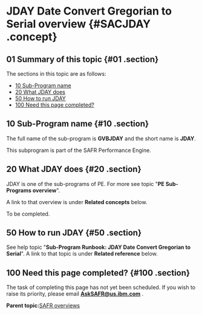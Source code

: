 # JDAY Date Convert Gregorian to Serial overview {#SACJDAY .concept}

## 01 Summary of this topic {#01 .section}

The sections in this topic are as follows:

-   [10 Sub-Program name](SACJDAY.md#10)
-   [20 What JDAY does](SACJDAY.md#20)
-   [50 How to run JDAY](SACJDAY.md#50)
-   [100 Need this page completed?](SACJDAY.md#100)

## 10 Sub-Program name {#10 .section}

The full name of the sub-program is **GVBJDAY** and the short name is **JDAY**.

This subprogram is part of the SAFR Performance Engine.

## 20 What JDAY does {#20 .section}

JDAY is one of the sub-programs of PE. For more see topic "**PE Sub-Programs overview**".

A link to that overview is under **Related concepts** below.

To be completed.

## 50 How to run JDAY {#50 .section}

See help topic "**Sub-Program Runbook: JDAY Date Convert Gregorian to Serial**". A link to that topic is under **Related reference** below.

## 100 Need this page completed? {#100 .section}

The task of completing this page has not yet been scheduled. If you wish to raise its priority, please email **AskSAFR@us.ibm.com** .

**Parent topic:**[SAFR overviews](../html/AAR450Overviews.md)

